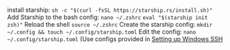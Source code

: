 install starship:
`sh -c "$(curl -fsSL https://starship.rs/install.sh)"`
Add Starship to the bash config:
`nano ~/.zshrc`
`eval "$(starship init zsh)"`
Reload the shell
`source ~/.zshrc`
Create the starship config:
`mkdir ~/.config && touch ~/.config/starship.toml`
Edit the config: `nano ~/.config/starship.toml`
(Use configs provided in [Setting up Windows SSH](obsidian://open?vault=Documentation%20Portfolio&file=Kubernetes%20Cluster%20Setup%2FWindows%20Stuff%2FWindows%20Starship%20Setup)
